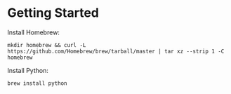 # Getting Started

Install Homebrew:
```
mkdir homebrew && curl -L https://github.com/Homebrew/brew/tarball/master | tar xz --strip 1 -C homebrew
```
Install Python:
```
brew install python
```
